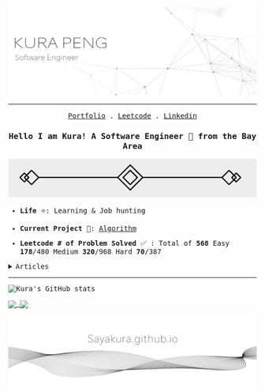 
![image](./image/banner.jpg)

<hr/>

<p align="center">
  <samp>
    <a href="http://sayakura.github.io/">Portfolio</a> .
    <a href="https://leetcode.com/midokura/">Leetcode</a> .
    <a href="https://www.linkedin.com/in/kurapeng/">Linkedin</a>
  </samp>
</p>


<h3 align="center">
  <samp>
    Hello I am Kura!  
    A Software Engineer 🤖️ from the Bay Area
  </samp>
</h3>
<samp>


![image](./image/divider.png)

- **Life** ⭐: Learning & Job hunting


- **Current Project** 📘: [Algorithm](https://github.com/sayakura/AlgoCollection) 


- **Leetcode # of Problem Solved** ✅ : Total of **568**     Easy **178**/480 Medium **320**/968 Hard **70**/387
  
<details>
  <summary><samp>Articles</samp></summary>
  
- [Leetcode Contest 237](https://sayakura.github.io/posts/lcwc237/)
 
</details>
 
---

![Kura's GitHub stats](https://github-readme-stats.vercel.app/api?username=kura&show_icons=true&theme=buefy&include_all_commits=true)


<a href="https://sayakura.github.io">
  <img align="center" src="https://github-readme-stats.vercel.app/api/top-langs/?username=sayakura&layout=compact&theme=buefy" />
</a>
<a href="https://sayakura.github.io">
  <img align="center" src="https://github-readme-stats.vercel.app/api/wakatime?username=sayakura&theme=buefy" />
</a>


![image](./image/footer_new.png)
